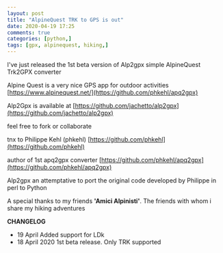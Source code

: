 ```yaml
---
layout: post
title: "AlpineQuest TRK to GPS is out"
date: 2020-04-19 17:25
comments: true
categories: [python,]
tags: [gpx, alpinequest, hiking,]
---
```


I've just released the 1st beta version of Alp2gpx  simple AlpineQuest Trk2GPX converter

Alpine Quest is a very nice GPS app for outdoor activities
[https://www.alpinequest.net/](https://github.com/phkehl/apq2gpx)


Alp2Gpx is available at
[https://github.com/jachetto/alp2gpx](https://github.com/jachetto/alp2gpx)

feel free to fork or collaborate

tnx to Philippe Kehl (phkehl)
[https://github.com/phkehl](https://github.com/phkehl)

author of 1st apq2gpx converter
[https://github.com/phkehl/apq2gpx](https://github.com/phkehl/apq2gpx)

Alp2gpx an attemptative to port the original code
developed by Philippe in perl to Python

A special thanks to my friends **'Amici Alpinisti'**. 
The friends with whom i share my hiking adventures

**CHANGELOG**
* 19 April Added support for LDk
* 18 April 2020 1st beta release.  Only TRK supported

